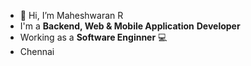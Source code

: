 - 👋 Hi, I’m Maheshwaran R
- I'm a **Backend, Web & Mobile Application** **Developer** 
- Working as a **Software Enginner** 💻
- Chennai


<!---
Mahi-developer/Mahi-developer is a ✨ special ✨ repository because its `README.md` (this file) appears on your GitHub profile.
You can click the Preview link to take a look at your changes.
--->
